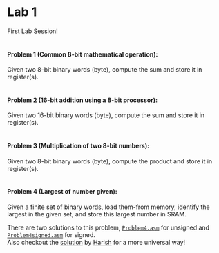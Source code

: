 # Lab 1
First Lab Session!  
<br>

#### Problem 1 (Common 8-bit mathematical operation):
Given two 8-bit binary words (byte), compute the sum and store it in register(s).  
<br>

#### Problem 2 (16-bit addition using a 8-bit processor):
Given two 16-bit binary words (byte), compute the sum and store it in register(s).  
<br>
  
#### Problem 3 (Multiplication of two 8-bit numbers):
Given two 8-bit binary words (byte), compute the product and store it in register(s).  
<br>
  
#### Problem 4 (Largest of number given):
Given a finite set of binary words, load them-from memory, identify the largest in the given set, and store this largest number in SRAM.  

There are two solutions to this problem, [`Problem4.asm`](Problem4.asm) for unsigned and [`Problem4signed.asm`](Problem4signed.asm) for signed.  
Also checkout the [solution](https://github.com/HR-1-1/CourseWork/blob/main/EE2016/LAB%201/LargestNumber.asm) by [Harish](https://github.com/HR-1-1) for a more universal way!  
